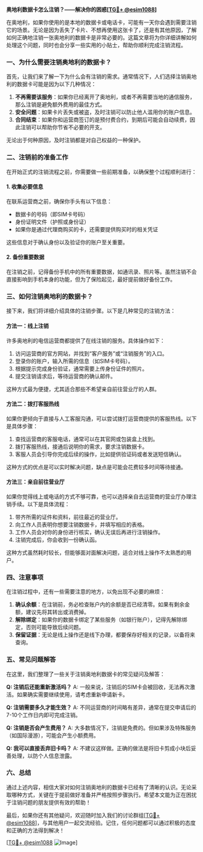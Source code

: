 **奥地利数据卡怎么注销？——解决你的困惑[[TG💪+ @esim1088](https://t.me/s/esim1088)]**

在奥地利，如果你使用的是本地的数据卡或电话卡，可能有一天你会遇到需要注销它的场景。无论是因为丢失了卡片、不想再使用这张卡了，还是有其他原因，了解如何正确地注销一张奥地利的数据卡是非常必要的。这篇文章将为你详细讲解如何处理这个问题，同时也会分享一些实用的小贴士，帮助你顺利完成注销流程。

### 一、为什么需要注销奥地利的数据卡？

首先，让我们来了解一下为什么会有注销的需求。通常情况下，人们选择注销奥地利的数据卡可能是因为以下几种情况：

1. **不再需要该服务**：如果你已经离开了奥地利，或者不再需要当地的通信服务，那么注销是避免额外费用的最佳方式。
2. **安全问题**：如果卡片丢失或被盗，及时注销可以防止他人滥用你的账户信息。
3. **合同结束**：如果你和运营商签订的是预付费合约，到期后可能会自动续费，因此注销可以帮助你节省不必要的开支。

无论出于何种原因，及时注销都是对自己权益的一种保护。

### 二、注销前的准备工作

在开始正式的注销流程之前，你需要做一些前期准备，以确保整个过程顺利进行：

#### 1. 收集必要信息
在联系运营商之前，确保你手头有以下信息：
- 数据卡的号码（即SIM卡号码）
- 身份证明文件（护照或身份证）
- 如果你是通过代理商购买的卡，还需要提供购买时的相关凭证

这些信息对于确认身份以及验证你的账户至关重要。

#### 2. 备份重要数据
在注销之前，记得备份手机中的所有重要数据，如通讯录、照片等。虽然注销不会直接影响到手机本身的功能，但为了保险起见，最好提前做好备份工作。

### 三、如何注销奥地利的数据卡？

接下来，我们将详细介绍具体的注销步骤。以下是几种常见的注销方法：

#### 方法一：线上注销
许多奥地利的电信运营商都提供了在线注销的服务。具体操作如下：

1. 访问运营商的官方网站，并找到“客户服务”或“注销服务”的入口。
2. 登录你的账户，输入所需的信息（如SIM卡号码）。
3. 根据提示完成身份验证，通常需要上传身份证件的照片。
4. 提交注销请求后，等待运营商的确认邮件。

这种方式最为便捷，尤其适合那些不希望亲自前往营业厅的人群。

#### 方法二：拨打客服热线
如果你更倾向于直接与人工客服沟通，可以尝试拨打运营商提供的客服热线。以下是具体步骤：

1. 查找运营商的客服电话，通常可以在其官网或包装盒上找到。
2. 拨打客服热线，接通后说明你的需求，要求注销数据卡。
3. 客服人员会引导你完成后续的操作，比如提供验证码或者发送短信确认。

这种方式的优点是可以实时解决问题，缺点是可能会花费较多时间等待接通。

#### 方法三：亲自前往营业厅
如果你觉得线上或电话的方式不够可靠，也可以选择亲自去运营商的营业厅办理注销手续。以下是具体流程：

1. 带齐所需的证件和资料，前往最近的营业厅。
2. 向工作人员表明你想要注销数据卡，并填写相应的表格。
3. 工作人员会对你的身份进行核实，确认无误后再进行注销操作。
4. 注销完成后，你会收到一份确认函。

这种方式虽然耗时较长，但能够面对面解决问题，适合对线上操作不太熟悉的用户。

### 四、注意事项

在注销过程中，还有一些需要注意的地方，以免出现不必要的麻烦：

1. **确认余额**：在注销前，务必检查账户内的余额是否已经清零。如果有剩余金额，建议先将其转出或消费掉。
2. **解除绑定**：如果你的数据卡绑定了某些服务（如银行账户），记得先解除绑定，否则可能导致后续问题。
3. **保留证据**：无论是线上操作还是线下办理，都要保存好相关的记录，以备将来查询。

### 五、常见问题解答

在这里，我们整理了一些关于注销奥地利数据卡的常见疑问及解答：

**Q: 注销后还能重新激活吗？**
A: 一般来说，注销后的SIM卡会被回收，无法再次激活。如果确实需要继续使用，请考虑重新申请新卡。

**Q: 注销需要多久才能生效？**
A: 不同运营商的时间略有差异，通常在提交申请后的7-10个工作日内即可完成注销。

**Q: 注销是否会产生费用？**
A: 大多数情况下，注销是免费的。但如果涉及特殊服务（如国际漫游），可能会产生小额费用。

**Q: 我可以直接丢弃旧卡吗？**
A: 不建议这样做。正确的做法是将旧卡剪成小块后妥善处理，以防个人信息泄露。

### 六、总结

通过上述内容，相信大家对如何注销奥地利的数据卡已经有了清晰的认识。无论采取哪种方式，关键在于提前做好准备并严格按照步骤执行。希望本文能为正在困扰于注销问题的朋友提供有效的帮助！

最后，如果你还有其他疑问，欢迎随时加入我们的讨论群组[[TG💪+ @esim1088](https://t.me/s/esim1088)]，与其他用户一起交流经验。记住，任何问题都可以通过积极的态度和正确的方法得到解决！ 

[[TG💪+ @esim1088](https://t.me/s/esim1088) ![Image](https://i.postimg.cc/4NQfJmqS/Snipaste-2025-05-13-00-14-12.png)]